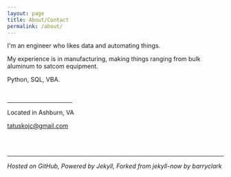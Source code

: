 ```yaml
---
layout: page
title: About/Contact
permalink: /about/
---
```


I'm an engineer who likes data and automating things.

My experience is in manufacturing, making things ranging from bulk aluminum to satcom equipment.

Python, SQL, VBA.

<br>

<hr style="width:30%; margin-left:0;">

Located in Ashburn, VA

[tatuskojc@gmail.com](mailto:tatuskojc@gmail.com)

<br>
<br>
<hr>

*Hosted on GitHub, Powered by Jekyll, Forked from jekyll-now by barryclark*
